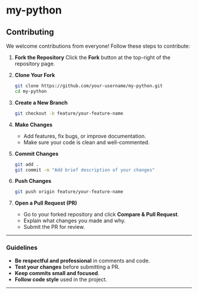 # my-python

## Contributing

We welcome contributions from everyone! Follow these steps to contribute:

1. **Fork the Repository**
   Click the **Fork** button at the top-right of the repository page.

2. **Clone Your Fork**

   ```bash
   git clone https://github.com/your-username/my-python.git
   cd my-python
   ```

3. **Create a New Branch**

   ```bash
   git checkout -b feature/your-feature-name
   ```

4. **Make Changes**

   * Add features, fix bugs, or improve documentation.
   * Make sure your code is clean and well-commented.

5. **Commit Changes**

   ```bash
   git add .
   git commit -m "Add brief description of your changes"
   ```

6. **Push Changes**

   ```bash
   git push origin feature/your-feature-name
   ```

7. **Open a Pull Request (PR)**

   * Go to your forked repository and click **Compare & Pull Request**.
   * Explain what changes you made and why.
   * Submit the PR for review.

---

### Guidelines

* **Be respectful and professional** in comments and code.
* **Test your changes** before submitting a PR.
* **Keep commits small and focused**.
* **Follow code style** used in the project.

---
